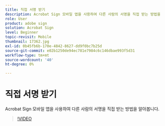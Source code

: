 ```yaml
---
title: 직접 서명 받기
description: Acrobat Sign 모바일 앱을 사용하여 다른 사람의 서명을 직접 받는 방법을 알아봅니다.
role: User
product: adobe sign
solution: Acrobat Sign
level: Beginner
topic-revisit: Mobile
thumbnail: 17362.jpg
exl-id: 0b45fb6b-170e-4842-8627-dd9f0bc7b25d
source-git-commit: e02b1250de94ec781e7984c6c146dbae993f5d31
workflow-type: tm+mt
source-wordcount: '40'
ht-degree: 0%

---
```


# 직접 서명 받기

Acrobat Sign 모바일 앱을 사용하여 다른 사람의 서명을 직접 받는 방법을 알아봅니다.

>[!VIDEO](https://video.tv.adobe.com/v/17362?hidetitle=true)
